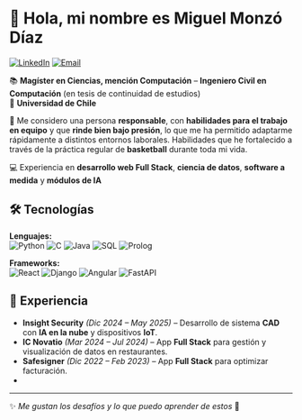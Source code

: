 # 👋 Hola, mi nombre es **Miguel Monzó Díaz**

[![LinkedIn](https://img.shields.io/badge/LinkedIn-Perfil-blue?logo=linkedin)](https://www.linkedin.com/in/miguel-monzo-diaz)
[![Email](https://img.shields.io/badge/Email-Contactar-red?logo=gmail)](mailto:miguelmonzodiaz@gmail.com)

📚 **Magíster en Ciencias, mención Computación** – **Ingeniero Civil en Computación** (en tesis de continuidad de estudios)  
🏫 **Universidad de Chile** 

🤝 Me considero una persona **responsable**, con **habilidades para el trabajo en equipo** y que **rinde bien bajo presión**, lo que me ha permitido adaptarme rápidamente a distintos entornos laborales. Habilidades que he fortalecido a través de la práctica regular de **basketball** durante toda mi vida.

💻 Experiencia en **desarrollo web Full Stack**, **ciencia de datos**, **software a medida** y **módulos de IA**  

## 🛠 Tecnologías

**Lenguajes:**  
![Python](https://img.shields.io/badge/Python-3776AB?logo=python) ![C](https://img.shields.io/badge/C-A8B9CC?logo=c) ![Java](https://img.shields.io/badge/Java-007396?logo=java) ![SQL](https://img.shields.io/badge/SQL-003B57?logo=database) ![Prolog](https://img.shields.io/badge/Prolog-000000)

**Frameworks:**  
![React](https://img.shields.io/badge/React-20232A?logo=react) ![Django](https://img.shields.io/badge/Django-092E20?logo=django) ![Angular](https://img.shields.io/badge/Angular-DD0031?logo=angular) ![FastAPI](https://img.shields.io/badge/FastAPI-009688?logo=fastapi)

## 💼 Experiencia

- **Insight Security** *(Dic 2024 – May 2025)* – Desarrollo de sistema **CAD** con **IA en la nube** y dispositivos **IoT**.  
- **IC Novatio** *(Mar 2024 – Jul 2024)* – App **Full Stack** para gestión y visualización de datos en restaurantes.  
- **Safesigner** *(Dic 2022 – Feb 2023)* – App **Full Stack** para optimizar facturación.
- 
---

✨ *Me gustan los desafíos y lo que puedo aprender de estos* 🚀

